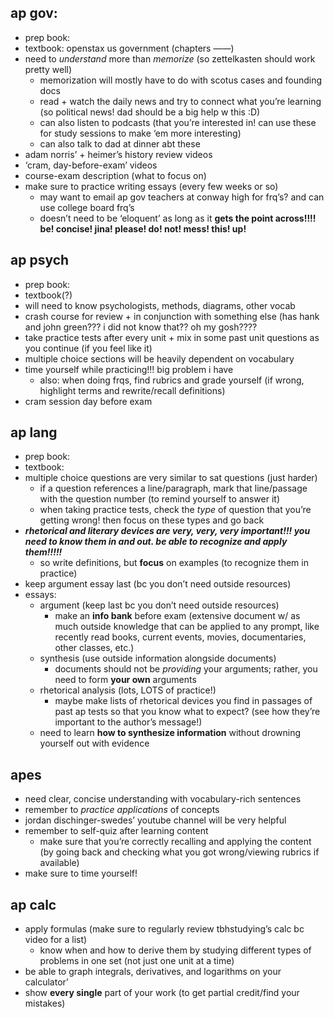 ## ap gov:
- prep book:
- textbook: openstax us government (chapters ——)
- need to *understand* more than *memorize* (so zettelkasten should work pretty well)
	- memorization will mostly have to do with scotus cases and founding docs
	- read + watch the daily news and try to connect what you’re learning (so political news! dad should be a big help w this :D)
	- can also listen to podcasts (that you’re interested in! can use these for study sessions to make ‘em more interesting)
	- can also talk to dad at dinner abt these
- adam norris’ + heimer’s history review videos
- ‘cram, day-before-exam’ videos
- course-exam description (what to focus on)
- make sure to practice writing essays (every few weeks or so)
	- may want to email ap gov teachers at conway high for frq’s? and can use college board frq’s
	- doesn’t need to be ‘eloquent’ as long as it **gets the point across!!!! be! concise! jina! please! do! not! mess! this! up!**

## ap psych
- prep book: 
- textbook(?)
- will need to know psychologists, methods, diagrams, other vocab
- crash course for review + in conjunction with something else (has hank and john green??? i did not know that?? oh my gosh????
- take practice tests after every unit + mix in some past unit questions as you continue (if you feel like it)
- multiple choice sections will be heavily dependent on vocabulary
- time yourself while practicing!!! big problem i have
	- also: when doing frqs, find rubrics and grade yourself (if wrong, highlight terms and rewrite/recall definitions)
- cram session day before exam

## ap lang
- prep book:
- textbook: 
- multiple choice questions are very similar to sat questions (just harder)
	- if a question references a line/paragraph, mark that line/passage with the question number (to remind yourself to answer it)
	- when taking practice tests, check the *type* of question that you’re getting wrong! then focus on these types and go back
- ***rhetorical and literary devices are very, very, very important!!! you need to know them in and out. be able to recognize and apply them!!!!!***
	- so write definitions, but **focus** on examples (to recognize them in practice)
- keep argument essay last (bc you don’t need outside resources)
- essays:
	- argument (keep last bc you don’t need outside resources)
		- make an **info bank** before exam (extensive document w/ as much outside knowledge that can be applied to any prompt, like recently read books, current events, movies, documentaries, other classes, etc.)
	- synthesis (use outside information alongside documents)
		- documents should not be *providing* your arguments; rather, you need to form **your own** arguments
	- rhetorical analysis (lots, LOTS of practice!)
		- maybe make lists of rhetorical devices you find in passages of past ap tests so that you know what to expect? (see how they’re important to the author’s message!) 
	- need to learn **how to synthesize information** without drowning yourself out with evidence

## apes
- need clear, concise understanding with vocabulary-rich sentences
- remember to *practice applications* of concepts
- jordan dischinger-swedes’ youtube channel will be very helpful
- remember to self-quiz after learning content
	- make sure that you’re correctly recalling and applying the content (by going back and checking what you got wrong/viewing rubrics if available)
- make sure to time yourself!

## ap calc
- apply formulas (make sure to regularly review tbhstudying’s calc bc video for a list)
	- know when and how to derive them by studying different types of problems in one set (not just one unit at a time)
- be able to graph integrals, derivatives, and logarithms on your calculator’
- show **every single** part of your work (to get partial credit/find your mistakes)